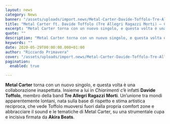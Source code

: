 ```yaml
---
layout: news
category: News
banner: "/assets/uploads/import.news/Metal-Carter-Davide-Toffolo-Tre-Allegri-Ragazzi-Morti-1024x752.jpeg"
title: "Metal Carter ft. Davide Toffolo (Tre Allegri Ragazzi Morti) – Chiarimenti: video"
excerpt: "Metal Carter torna con un nuovo singolo, e questa volta è una collaborazione inaspettata. Insieme a lui in Chiarimenti c’è infatti Davide Toffolo, membro della band Tre Allegri Ragazzi Morti. Un’unione tra mondi apparentemente lontani, nata sulla base di rispetto e stima artistica reciproca, che vede Toffolo muoversi fuori dalla propria comfort zone e abbracciare [&hellip"
quote: ""
description: "Metal Carter torna con un nuovo singolo, e questa volta è una collaborazione inaspettata. Insieme a lui in Chiarimenti c’è infatti Davide Toffolo, membro della band Tre Allegri Ragazzi Morti. Un’unione tra mondi apparentemente lontani, nata sulla base di rispetto e stima artistica reciproca, che vede Toffolo muoversi fuori dalla propria comfort zone e abbracciare [&hellip"
keywords: ""
date: 2020-05-29T00:00:00.000+01:00
author: "Riccardo Primavera"
cover: "/assets/uploads/import.news/Metal-Carter-Davide-Toffolo-Tre-Allegri-Ragazzi-Morti-1024x752.jpeg"
pagination:
  enabled: true

---
```


**Metal Carter** torna con un nuovo singolo, e questa volta è una collaborazione inaspettata. Insieme a lui in _Chiarimenti_ c’è infatti **Davide Toffolo**, membro della band **Tre Allegri Ragazzi Morti**. Un’unione tra mondi apparentemente lontani, nata sulla base di rispetto e stima artistica reciproca, che vede Toffolo muoversi fuori dalla propria comfort zone e abbracciare il sound e le tematiche di Metal Carter, su una strumentale cupa e incisiva firmata da **Akira Beats**.